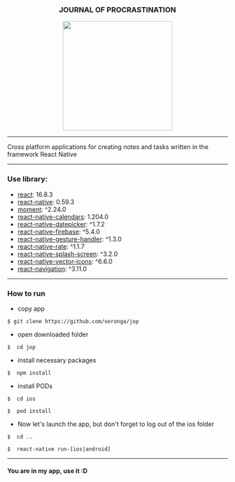 <h3 align="center">JOURNAL OF PROCRASTINATION</h3>
<p align="center">
  <img width="250" height="250" src="https://github.com/veronga/journal-of-procrastination/blob/master/android/app/src/main/res/mipmap-xxxhdpi/ic_launcher.png">
</p>



***
Cross platform applications for creating notes and tasks written in the framework React Native
***
### Use library:
 + [react](https://github.com/facebook/react/): 16.8.3
 + [react-native](https://github.com/facebook/react-native#readme): 0.59.3
 + [moment](https://github.com/moment/moment/): ^2.24.0 
 + [react-native-calendars](https://github.com/wix/react-native-calendars#readme): 1.204.0
 + [react-native-datepicker](https://github.com/xgfe/react-native-datepicker#readme): ^1.7.2
 + [react-native-firebase](https://github.com/invertase/react-native-firebase#readme): ^5.4.0 
 + [react-native-gesture-handler](https://github.com/software-mansion/react-native-gesture-handler#readme): ^1.3.0 
 + [react-native-rate](https://github.com/KjellConnelly/react-native-rate#readme): ^1.1.7 
 + [react-native-splash-screen](https://github.com/crazycodeboy/react-native-splash-screen#readme): ^3.2.0 
 + [react-native-vector-icons](https://github.com/oblador/react-native-vector-icons): ^6.6.0
 + [react-navigation](https://github.com/react-navigation/react-navigation#readme): ^3.11.0
 ***
 ### How to run
   + copy app
  ```
  $ git clone https://github.com/veronga/jop
  ```

   + open downloaded folder
 
  ```
  $  cd jop
  ```

   + install necessary packages
  ```
  $  npm install
  ```
  
   + install PODs
  ```
  $  cd ios
  ```
  ```
  $  pod install
  ```
  
   + Now let's launch the app, but don't forget to log out of the ios folder
   
  ```
  $  cd ..
  ```
  ```
  $  react-native run-[ios|android]
  ```
  ***
 #### You are in my app, use it :D
